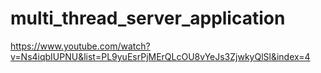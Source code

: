 # multi_thread_server_application




https://www.youtube.com/watch?v=Ns4iqbIUPNU&list=PL9yuEsrPjMErQLcOU8vYeJs3ZjwkyQlSl&index=4
